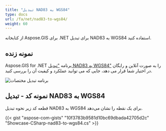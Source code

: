 ```yaml
---
title: "تبدیل NAD83 به WGS84"
type: docs
url: /fa/net/nad83-to-wgs84/
weight: 60
---
```


از کتابخانه Aspose.GIS برای .NET برای تبدیل NAD83 به WGS84 استفاده کنید.

## **نمونه زنده**

Aspose.GIS for .NET برنامه ["تبدیل NAD83 به WGS84"](https://products.aspose.app/gis/transformation/nad83-to-wgs84) را به صورت آنلاین و رایگان در اختیار شما قرار می دهد، جایی که می توانید عملکرد و کیفیت آن را بررسی کنید.

![برنامه تبدیل مختصات](transform-coordinates.png)

## **نمونه کد - تبدیل NAD83 به WGS84**

قطعه کد زیر نحوه تبدیل NAD83 به WGS84 برای یک نقطه را نشان می‌دهد.

{{< gist "aspose-com-gists" "10f3783b9581d10bc69dbada42705d2c" "Showcase-CSharp-nad83-to-wgs84.cs" >}}
